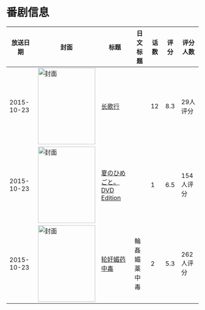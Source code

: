 # 番剧信息

|放送日期|封面|标题|日文标题|话数|评分|评分人数|
|---|---|---|---|---|---|---|
|2015-10-23|<img src="https://lain.bgm.tv/pic/cover/c/a7/b2/156152_7Ae2P.jpg" alt="封面" style="width:150px;height:200px;object-fit:cover;">|[长歌行](https://bangumi.tv/subject/156152)||12|8.3|29人评分|
|2015-10-23|<img src="https://bangumi.tv/img/no_icon_subject.png" alt="封面" style="width:150px;height:200px;object-fit:cover;">|[夏のひめごと。 DVD Edition](https://bangumi.tv/subject/143339)||1|6.5|154人评分|
|2015-10-23|<img src="https://bangumi.tv/img/no_icon_subject.png" alt="封面" style="width:150px;height:200px;object-fit:cover;">|[轮奸媚药中毒](https://bangumi.tv/subject/150554)|輪姦媚薬中毒|2|5.3|262人评分|
